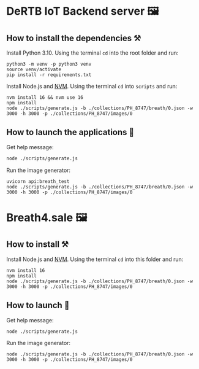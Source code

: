 # DeRTB IoT Backend server 🖼️

## How to install the dependencies ⚒
Install Python 3.10.
Using the terminal `cd` into the root folder and run:
```
python3 -m venv -p python3 venv
source venv/activate
pip install -r requirements.txt
```

Install Node.js and [NVM](https://github.com/nvm-sh/nvm).
Using the terminal `cd` into `scripts` and run:
```
nvm install 16 && nvm use 16
npm install
node ./scripts/generate.js -b ./collections/PH_8747/breath/0.json -w 3000 -h 3000 -p ./collections/PH_8747/images/0
```

## How to launch the applications 🚀
Get help message:
```sh
node ./scripts/generate.js
```
Run the image generator:
```
uvicorn api:breath_test
node ./scripts/generate.js -b ./collections/PH_8747/breath/0.json -w 3000 -h 3000 -p ./collections/PH_8747/images/0
```


# Breath4.sale  🖼️

## How to install ⚒
Install Node.js and [NVM](https://github.com/nvm-sh/nvm).
Using the terminal `cd` into this folder and run:
```
nvm install 16
npm install
node ./scripts/generate.js -b ./collections/PH_8747/breath/0.json -w 3000 -h 3000 -p ./collections/PH_8747/images/0
```

## How to launch 🚀
Get help message:
```sh
node ./scripts/generate.js
```
Run the image generator:
```
node ./scripts/generate.js -b ./collections/PH_8747/breath/0.json -w 3000 -h 3000 -p ./collections/PH_8747/images/0
```
